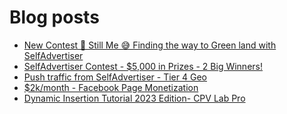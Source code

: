 # Blog posts
<!-- BLOG-POST-LIST:START -->
- [New Contest 🚀 Still Me 😅 Finding the way to Green land with SelfAdvertiser](https://afflift.com/f/threads/new-contest-%F0%9F%9A%80-still-me-%F0%9F%98%85-finding-the-way-to-green-land-with-selfadvertiser.10663/)
- [SelfAdvertiser Contest - $5,000 in Prizes - 2 Big Winners!](https://afflift.com/f/threads/selfadvertiser-contest-5-000-in-prizes-2-big-winners.10651/)
- [Push traffic from SelfAdvertiser - Tier 4 Geo](https://afflift.com/f/threads/push-traffic-from-selfadvertiser-tier-4-geo.10655/)
- [$2k/month - Facebook Page Monetization](https://afflift.com/f/threads/2k-month-facebook-page-monetization.10637/)
- [Dynamic Insertion Tutorial 2023 Edition- CPV Lab Pro](https://afflift.com/f/threads/dynamic-insertion-tutorial-2023-edition-cpv-lab-pro.10665/)
<!-- BLOG-POST-LIST:END -->
